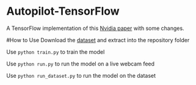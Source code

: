 # Autopilot-TensorFlow
A TensorFlow implementation of this [Nvidia paper](https://arxiv.org/pdf/1604.07316.pdf) with some changes.

#How to Use
Download the [dataset](https://drive.google.com/file/d/0B-KJCaaF7ellQUkzdkpsQkloenM/view?usp=sharing) and extract into the repository folder

Use `python train.py` to train the model

Use `python run.py` to run the model on a live webcam feed

Use `python run_dataset.py` to run the model on the dataset
